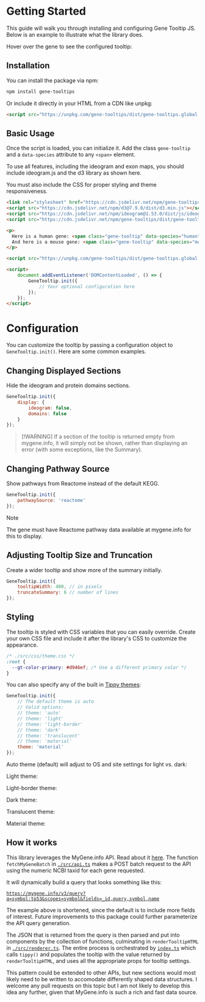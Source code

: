 # Getting Started

This guide will walk you through installing and configuring Gene Tooltip JS. Below is an example to illustrate what the library does.

Hover over the gene to see the configured tooltip: <GeneDemo genes="TP53" species="human" :config="{ tooltipWidth: 400, truncateSummary: 3, pathwayCount: 3, domainCount: 3 }" />

## Installation

You can install the package via npm:

```bash
npm install gene-tooltips
```

Or include it directly in your HTML from a CDN like unpkg:

```html
<script src="https://unpkg.com/gene-tooltips/dist/gene-tooltips.global.js"></script>
```

## Basic Usage

Once the script is loaded, you can initialize it. Add the class `gene-tooltip` and a `data-species` attribute to any `<span>` element.

To use all features, including the ideogram and exon maps, you should include ideogram.js and the d3 library as shown here.

You must also include the CSS for proper styling and theme responsiveness.

```html
<link rel="stylesheet" href="https://cdn.jsdelivr.net/npm/gene-tooltips/dist/gene-tooltips.css">
<script src="https://cdn.jsdelivr.net/npm/d3@7.9.0/dist/d3.min.js"></script>
<script src="https://cdn.jsdelivr.net/npm/ideogram@1.53.0/dist/js/ideogram.min.js"></script>
<script src="https://cdn.jsdelivr.net/npm/gene-tooltips/dist/gene-tooltips.global.js"></script>

<p>
  Here is a human gene: <span class="gene-tooltip" data-species="human">TP53</span>.
  And here is a mouse gene: <span class="gene-tooltip" data-species="mouse">Trp53</span>.
</p>

<script src="https://unpkg.com/gene-tooltips/dist/gene-tooltips.global.js"></script>

<script>
    document.addEventListener('DOMContentLoaded', () => {
        GeneTooltip.init({
            // Your optional configuration here
        });
    });
</script>
```

# Configuration

You can customize the tooltip by passing a configuration object to `GeneTooltip.init()`. Here are some common examples.

## Changing Displayed Sections

Hide the ideogram and protein domains sections.

```javascript
GeneTooltip.init({
    display: {
        ideogram: false,
        domains: false
    }
});
```

> [!WARNING] If a section of the tooltip is returned empty from mygene.info, it will simply not be shown, rather than displaying an error (with some exceptions, like the Summary).

## Changing Pathway Source

Show pathways from Reactome instead of the default KEGG.

```javascript
GeneTooltip.init({
    pathwaySource: 'reactome'
});
```

> [!NOTE]
> The gene must have Reactome pathway data available at mygene.info for this to display.

## Adjusting Tooltip Size and Truncation

Create a wider tooltip and show more of the summary initially.

```javascript
GeneTooltip.init({
    tooltipWidth: 400, // in pixels
    truncateSummary: 6 // number of lines
});
```

## Styling

The tooltip is styled with CSS variables that you can easily override. Create your own CSS file and include it after the library's CSS to customize the appearance.

```css
/* ./src/css/theme.css */
:root {
  --gt-color-primary: #d946ef; /* Use a different primary color */
}
```

You can also specify any of the built in [Tippy themes](https://atomiks.github.io/tippyjs/v6/themes/):

```javascript
GeneTooltip.init({
    // The default theme is auto
    // Valid options:
    // theme: 'auto'
    // theme: 'light'
    // theme: 'light-border'
    // theme: 'dark'
    // theme: 'translucent'
    // theme: 'material'
    theme: 'material'
});
```

Auto theme (default) will adjust to OS and site settings for light vs. dark: <GeneDemo genes="TP53" species="human" :config="{ theme: 'auto' }" />

Light theme: <GeneDemo genes="TP53" species="human" :config="{ theme: 'light' }" />

Light-border theme:  <GeneDemo genes="TP53" species="human" :config="{ theme: 'light-border' }" />

Dark theme:  <GeneDemo genes="TP53" species="human" :config="{ theme: 'dark' }" />

Translucent theme:  <GeneDemo genes="TP53" species="human" :config="{ theme: 'translucent' }" />

Material theme:  <GeneDemo genes="TP53" species="human" :config="{ theme: 'material' }" />

## How it works

This library leverages the MyGene.info API. Read about it [here](https://mygene.info). The function `fetchMyGeneBatch` in [`./src/api.ts`](https://github.com/mattjmeier/gene-tooltips/blob/main/src/api.ts) makes a POST batch request to the API using the numeric NCBI taxid for each gene requested.

It will dynamically build a query that looks something like this:

[`https://mygene.info/v3/query?q=symbol:tp53&scopes=symbol&fields=_id,query,symbol,name`](https://mygene.info/v3/query?q=symbol:tp53&scopes=symbol&fields=_id,query,symbol,name)

The example above is shortened, since the default is to include more fields of interest. Future improvements to this package could further parameterize the API query generation.

The JSON that is returned from the query is then parsed and put into components by the collection of functions, culminating in `renderTooltipHTML` in [`./src/renderer.ts`](https://github.com/mattjmeier/gene-tooltips/blob/main/src/renderer.ts). The entire process is orchestrated by [`index.ts`](https://github.com/mattjmeier/gene-tooltips/blob/main/src/index.ts) which calls `tippy()` and populates the tooltip with the value returned by `renderTooltipHTML`, and uses all the appropriate props for tooltip settings. 

This pattern could be extended to other APIs, but new sections would most likely need to be written to accomodate differently shaped data structures. I welcome any pull requests on this topic but I am not likely to develop this idea any further, given that MyGene.info is such a rich and fast data source.
